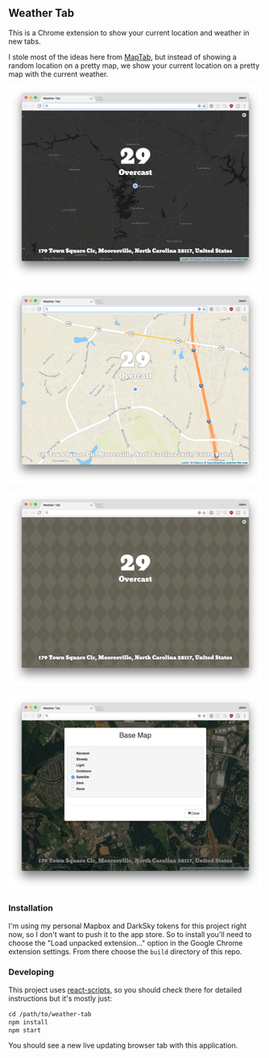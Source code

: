 ## Weather Tab

This is a Chrome extension to show your current location and weather in new tabs.

I stole most of the ideas here from [MapTab](https://github.com/bsudekum/MapTab), but instead of showing a random location on a pretty map, we show your current location on a pretty map with the current weather.

![](screenshots/1.png)

![](screenshots/2.png)

![](screenshots/3.png)

![](screenshots/4.png)

### Installation

I'm using my personal Mapbox and DarkSky tokens for this project right now, so I don't want to push it to the app store. So to install you'll need to choose the "Load unpacked extension..." option in the Google Chrome extension settings. From there choose the `build` directory of this repo.

### Developing

This project uses [react-scripts](https://www.npmjs.com/package/react-scripts), so you should check there for detailed instructions but it's mostly just:

```
cd /path/to/weather-tab
npm install
npm start
```

You should see a new live updating browser tab with this application.
